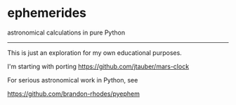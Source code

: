 ephemerides
===========

astronomical calculations in pure Python

----

This is just an exploration for my own educational purposes.

I'm starting with porting https://github.com/jtauber/mars-clock

For serious astronomical work in Python, see

https://github.com/brandon-rhodes/pyephem

